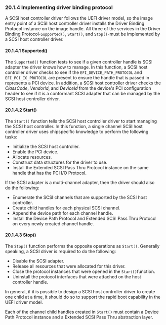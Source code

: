<!--- @file
  20.1.4 Implementing driver binding protocol

  Copyright (c) 2012-2018, Intel Corporation. All rights reserved.<BR>

  Redistribution and use in source (original document form) and 'compiled'
  forms (converted to PDF, epub, HTML and other formats) with or without
  modification, are permitted provided that the following conditions are met:

  1) Redistributions of source code (original document form) must retain the
     above copyright notice, this list of conditions and the following
     disclaimer as the first lines of this file unmodified.

  2) Redistributions in compiled form (transformed to other DTDs, converted to
     PDF, epub, HTML and other formats) must reproduce the above copyright
     notice, this list of conditions and the following disclaimer in the
     documentation and/or other materials provided with the distribution.

  THIS DOCUMENTATION IS PROVIDED BY TIANOCORE PROJECT "AS IS" AND ANY EXPRESS OR
  IMPLIED WARRANTIES, INCLUDING, BUT NOT LIMITED TO, THE IMPLIED WARRANTIES OF
  MERCHANTABILITY AND FITNESS FOR A PARTICULAR PURPOSE ARE DISCLAIMED. IN NO
  EVENT SHALL TIANOCORE PROJECT  BE LIABLE FOR ANY DIRECT, INDIRECT, INCIDENTAL,
  SPECIAL, EXEMPLARY, OR CONSEQUENTIAL DAMAGES (INCLUDING, BUT NOT LIMITED TO,
  PROCUREMENT OF SUBSTITUTE GOODS OR SERVICES; LOSS OF USE, DATA, OR PROFITS;
  OR BUSINESS INTERRUPTION) HOWEVER CAUSED AND ON ANY THEORY OF LIABILITY,
  WHETHER IN CONTRACT, STRICT LIABILITY, OR TORT (INCLUDING NEGLIGENCE OR
  OTHERWISE) ARISING IN ANY WAY OUT OF THE USE OF THIS DOCUMENTATION, EVEN IF
  ADVISED OF THE POSSIBILITY OF SUCH DAMAGE.

-->

### 20.1.4 Implementing driver binding protocol

A SCSI host controller driver follows the UEFI driver model, so the image entry
point of a SCSI host controller driver installs the Driver Binding Protocol
instance on the image handle. All three of the services in the Driver Binding
Protocol-`Supported()`, `Start()`, and `Stop()`-must be implemented by a SCSI
host controller driver.

#### 20.1.4.1 Supported()

The `Supported()` function tests to see if a given controller handle is SCSI
adapter the driver knows how to manage. In this function, a SCSI host
controller driver checks to see if the `EFI_DEVICE_PATH_PROTOCOL` and
`EFI_PCI_IO_PROTOCOL` are present to ensure the handle that is passed in
represents a PCI device. In addition, a SCSI host controller driver checks the
_ClassCode_, _VendorId_, and _DeviceId_ from the device's PCI configuration
header to see if it is a conformant SCSI adapter that can be managed by the
SCSI host controller driver.

#### 20.1.4.2 Start()

The `Start()` function tells the SCSI host controller driver to start managing
the SCSI host controller. In this function, a single channel SCSI host
controller driver uses chipspecific knowledge to perform the following tasks:
* Initialize the SCSI host controller.
* Enable the PCI device.
* Allocate resources.
* Construct data structures for the driver to use.
* Install the Extended SCSI Pass Thru Protocol instance on the same handle that
  has the PCI I/O Protocol.

If the SCSI adapter is a multi-channel adapter, then the driver should also do
the following:
* Enumerate the SCSI channels that are supported by the SCSI host controller.
* Create child handles for each physical SCSI channel.
* Append the device path for each channel handle.
* Install the Device Path Protocol and Extended SCSI Pass Thru Protocol on
  every newly created channel handle.

#### 20.1.4.3 Stop()

The `Stop()` function performs the opposite operations as `Start()`. Generally
speaking, a SCSI driver is required to do the following:
* Disable the SCSI adapter.
* Release all resources that were allocated for this driver.
* Close the protocol instances that were opened in the `Start()`function.
* Uninstall the protocol interfaces that were attached on the host controller
  handle.

In general, if it is possible to design a SCSI host controller driver to create
one child at a time, it should do so to support the rapid boot capability in
the UEFI driver model.

Each of the channel child handles created in `Start()` must contain a Device
Path Protocol instance and a Extended SCSI Pass Thru abstraction layer.
